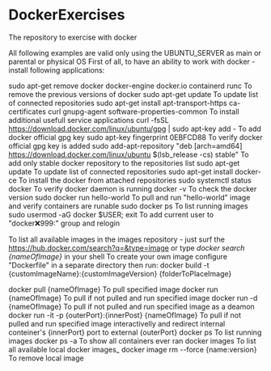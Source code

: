 # DockerExercises
The repository to exercise with docker

All following examples are valid only using the UBUNTU_SERVER as main or parental or physical OS
First of all, to have an ability to work with docker - install following applications:

sudo apt-get remove docker docker-engine docker.io containerd runc                To remove the previous versions of docker
sudo apt-get update                                                               To update list of connected repositories
sudo apt-get install apt-transport-https ca-certificates curl gnupg-agent software-properties-common
                                                                                  To install additional usefull service applications
curl -fsSL https://download.docker.com/linux/ubuntu/gpg | sudo apt-key add -      To add docker official gpg key
sudo apt-key fingerprint 0EBFCD88                                                 To verify docker official gpg key is added
sudo add-apt-repository "deb [arch=amd64] https://download.docker.com/linux/ubuntu $(lsb_release -cs) stable"
      To add only stable docker repository to the repositories list
sudo apt-get update                   To update list of connected repositories
sudo apt-get install docker-ce        To install the docker from attached repositories
sudo systemctl status docker          To verify docker daemon is running
docker -v                             To check the docker version
sudo docker run hello-world           To pull and run "hello-world" image and verify containers are runable
sudo docker ps                        To list running images
sudo usermod -aG docker $USER; exit   To add current user to "docker:x:999:" group and relogin

To list all available images in the images repository - just surf the https://hub.docker.com/search?q=&type=image
or type _docker search {nameOfImage}_ in your shell
To create your own image configure "Dockerfile" in a separate directory then run:
docker build -t {customImageName}:{customImageVersion} {folderToPlaceImage}

docker pull {nameOfImage}                         To pull specified image
docker run {nameOfImage}                          To pull if not pulled and run specified image
docker run -d {nameOfImage}                       To pull if not pulled and run specified image as a deamon
docker run -it -p {outerPort}:{innerPost} {nameOfImage}
      To pull if not pulled and run specified image interactivelly and redirect internal conteiner's {innerPort} port to external {outerPort}
docker ps                                         To list running images
docker ps -a                                      To show all containers ever ran
docker images                                     To list all available local docker images_
docker image rm --force {name:version}      To remove local image
